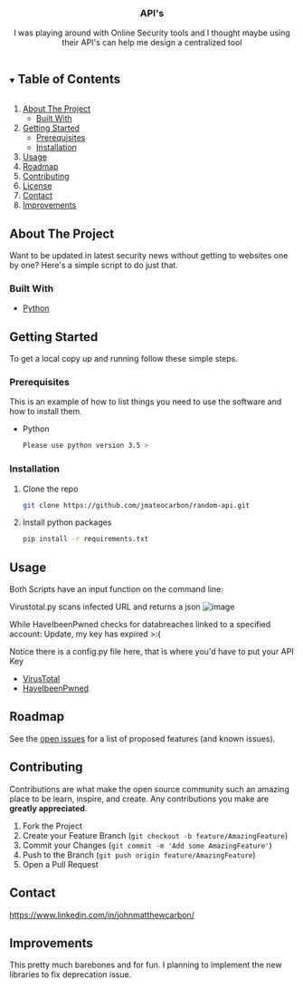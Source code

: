 <!--
*** Thanks for checking out the Best-README-Template. If you have a suggestion
*** that would make this better, please fork the repo and create a pull request
*** or simply open an issue with the tag "enhancement".
*** Thanks again! Now go create something AMAZING! :D
***
***
***
*** To avoid retyping too much info. Do a search and replace for the following:
*** github_username, repo_name, twitter_handle, email, project_title, project_description
-->



<!-- PROJECT SHIELDS -->
<!--
*** I'm using markdown "reference style" links for readability.
*** Reference links are enclosed in brackets [ ] instead of parentheses ( ).
*** See the bottom of this document for the declaration of the reference variables
*** for contributors-url, forks-url, etc. This is an optional, concise syntax you may use.
*** https://www.markdownguide.org/basic-syntax/#reference-style-links
-->



<!-- PROJECT LOGO -->
<br />
<p align="center">
  <a href="https://github.com/jmateocarbon/python-cve-checker">
  </a>

  <h3 align="center">API's</h3>

  <p align="center">
    I was playing around with Online Security tools and I thought maybe using their API's can help me design a centralized tool
  </p>
</p>



<!-- TABLE OF CONTENTS -->
<details open="open">
  <summary><h2 style="display: inline-block">Table of Contents</h2></summary>
  <ol>
    <li>
      <a href="#about-the-project">About The Project</a>
      <ul>
        <li><a href="#built-with">Built With</a></li>
      </ul>
    </li>
    <li>
      <a href="#getting-started">Getting Started</a>
      <ul>
        <li><a href="#prerequisites">Prerequisites</a></li>
        <li><a href="#installation">Installation</a></li>
      </ul>
    </li>
    <li><a href="#usage">Usage</a></li>
    <li><a href="#roadmap">Roadmap</a></li>
    <li><a href="#contributing">Contributing</a></li>
    <li><a href="#license">License</a></li>
    <li><a href="#contact">Contact</a></li>
    <li><a href="#Improvements">Improvements</a></li>
  </ol>
</details>



<!-- ABOUT THE PROJECT -->
## About The Project

Want to be updated in latest security news without getting to websites one by one? Here's a simple script to do just that.

### Built With

* [Python](https://www.python.org/)

<!-- GETTING STARTED -->
## Getting Started

To get a local copy up and running follow these simple steps.

### Prerequisites

This is an example of how to list things you need to use the software and how to install them.
* Python
  ```sh
  Please use python version 3.5 >
  ```

### Installation

1. Clone the repo
   ```sh
   git clone https://github.com/jmateocarbon/random-api.git
   ```
2. Install python packages
   ```sh
   pip install -r requirements.txt
   ```

<!-- USAGE EXAMPLES -->
## Usage

Both Scripts have an input function on the command line:

Virustotal.py scans infected URL and returns a json
![image](https://user-images.githubusercontent.com/51006392/126960329-7824cc09-c23e-4553-a412-1f38c34d09e3.png)

While HaveIbeenPwned checks for databreaches linked to a specified account: Update, my key has expired >:( 

Notice there is a config.py file here, that is where you'd have to put your API Key
* [VirusTotal](https://developers.virustotal.com/reference)
* [HaveIbeenPwned](https://haveibeenpwned.com/API/v2)

<!-- ROADMAP -->
## Roadmap
See the [open issues](https://github.com/jmateocarbon/google-twitter-webscrapper/issues) for a list of proposed features (and known issues).

<!-- CONTRIBUTING -->
## Contributing

Contributions are what make the open source community such an amazing place to be learn, inspire, and create. Any contributions you make are **greatly appreciated**.

1. Fork the Project
2. Create your Feature Branch (`git checkout -b feature/AmazingFeature`)
3. Commit your Changes (`git commit -m 'Add some AmazingFeature'`)
4. Push to the Branch (`git push origin feature/AmazingFeature`)
5. Open a Pull Request


<!-- CONTACT -->
## Contact
https://www.linkedin.com/in/johnmatthewcarbon/

## Improvements
This pretty much barebones and for fun. I planning to implement the new libraries to fix deprecation issue.

<!-- MARKDOWN LINKS & IMAGES -->
<!-- https://www.markdownguide.org/basic-syntax/#reference-style-links -->

